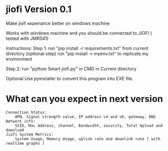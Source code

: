 # jiofi Version 0.1
Make jiofi experiance better on windows machine

Works with windows machine and you should be connected to JIOFI ( tested with JMR541)

Instructions:
Step 1: run "pip install -r requirements.txt" from current directory
	(optional step)
	run "pip install -r myenv.txt" to replicate my environment

Step 2: run "python Smart jiofi.py" in CMD in Current directory

Optional
	Use pyinstaller to convert this program into EXE file. 

# What can you expect in next version 

	Connection Status:
		APN, Signal strength value, IP address v4 and v6, gateway, DNS
	Network info:
		SSID, Mac Address, channel, Bandwidth, security, Total Upload and download
	Jiofi System Metrics:
		System Usage, Memory Usage, uplink rate and downlink rate [ with realtime graphs ]
    





